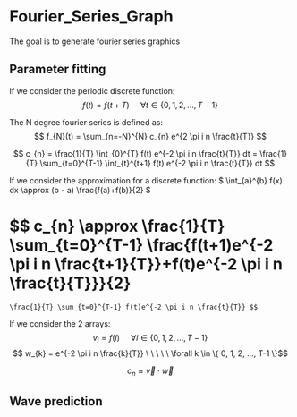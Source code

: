 # Fourier_Series_Graph
 The goal is to generate fourier series graphics


## Parameter fitting
If we consider the periodic discrete function:
$$ f(t) = f(t + T) \ \ \ \ \ \forall t \in \{ 0, 1, 2, ..., T-1 \}$$

The N degree fourier series is defined as:
$$ f_{N}(t) = \sum_{n=-N}^{N} c_{n} e^{2 \pi i n \frac{t}{T}} $$

$$ c_{n} = \frac{1}{T} \int_{0}^{T} f(t) e^{-2 \pi i n \frac{t}{T}} dt 
= \frac{1}{T} \sum_{t=0}^{T-1} \int_{t}^{t+1} f(t) e^{-2 \pi i n \frac{t}{T}} dt $$

If we consider the approximation for a discrete function:
$ \int_{a}^{b} f(x) dx \approx (b - a) \frac{f(a)+f(b)}{2} $

$$ c_{n} 
\approx 
    \frac{1}{T} \sum_{t=0}^{T-1} \frac{f(t+1)e^{-2 \pi i n \frac{t+1}{T}}+f(t)e^{-2 \pi i n \frac{t}{T}}}{2} 
= 
    \frac{1}{T} \sum_{t=0}^{T-1} f(t)e^{-2 \pi i n \frac{t}{T}} $$
    

If we consider the 2 arrays:
$$ v_{i} = f(i) \ \ \ \ \ \forall i \in \{ 0, 1, 2, ..., T-1 \}$$
$$ w_{k} = e^{-2 \pi i n \frac{k}{T}} \ \ \ \ \ \forall k \in \{ 0, 1, 2, ..., T-1 \}$$


$$ c_{n} \approx \vec{v} \cdot \vec{w} $$


## Wave prediction







